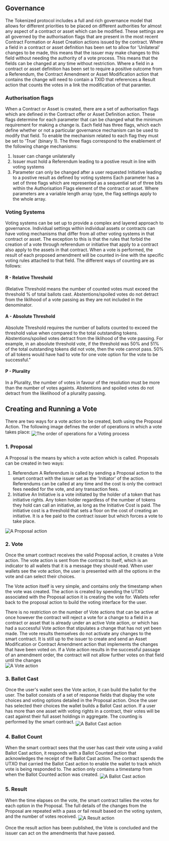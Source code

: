 ## Governance
The Tokenized protocol includes a full and rich governance model that allows for different priorities to be placed on different authorities for almost any aspect of a contract or asset which can be modified. These settings are all governed by the authorisation flags that are present in the most recent Contract Formation or Asset Creation actions issued by the contract.
Where a field in a contract or asset definition has been set to allow for 'Unilateral' changes to be made, this means that the issuer may make changes to this field without needing the authority of a vote process. This means that the fields can be changed at any time without restriction.
Where a field in a contract or asset definition has been set to require a positive outcome from a Referendum, the Contract Amendment or Asset Modification action that contains the change will need to contain a TXID that references a Result action that counts the votes in a link the modification of that paramter. 

### Authorisation flags
When a Contract or Asset is created, there are a set of authorisation flags which are defined in the Contract offer or Asset Definition action. These flags determine for each parameter that can be changed what the minimum requirement for making a change is. Each field has three flags, which each define whether or not a particular governance mechanism can be used to modify that field. To enable the mechanism related to each flag they must be set to 'True' (binary 1). The three flags correspond to the enablement of the following change mechanisms:
1. Issuer can change unilaterally
2. Issuer must hold a Referendum leading to a postive result in line with voting systems
3. Parameter can only be changed after a user requested Initiative leading to a postive result as defined by voting systems
Each parameter has a set of three flags which are represented as a sequential set of three bits within the Authorisation Flags element of the contract or asset. Where parameters are a variable length array type, the flag settings apply to the whole array.

### Voting Systems
Voting systems can be set up to provide a complex and layered approach to governance. Individual settings within individual assets or contracts can have voting mechanisms that differ from all other voting systems in that contract or asset. The exception to this is that the rules that forbid the creation of a vote through referendum or initiative that apply to a contract also apply to the assets in that contract.
When a vote is performed, the result of each proposed amendment will be counted in-line with the specific voting rules attached to that field. The different ways of counting are as follows:
#### R - Relative Threshold
(Relative Threshold means the number of counted votes must exceed the threshold % of total ballots cast. Abstentions/spoiled votes do not detract from the liklihood of a vote passing as they are not included in the denominator.  
#### A - Absolute Threshold
Absolute Threshold requires the number of ballots counted to exceed the threshold value when compared to the total outstanding tokens. Abstentions/spoiled votes detract from the liklihood of the vote passing.  For example, in an absolute threshold vote, if the threshold was 50% and 51% of the total outstanding tokens did not vote, then the vote cannot pass.  50% of all tokens would have had to vote for one vote option for the vote to be successful."
#### P - Plurality
In a Plurality, the number of votes in favour of the resolution must be more than the number of votes againts. Abstentions and spoiled votes do not detract from the likelihood of a plurality passing.

## Creating and Running a Vote
There are two ways for a vote action to be created, both using the Proposal Action. 
The following image defines the order of operations in which a vote takes place:
<img src="https://raw.githubusercontent.com/tokenized/docs/master/images/vote-order-of-operations.svg?sanitize=true" alt="The order of operations for a Voting process" align="middle">
### 1. Proposal
A Proposal is the means by which a vote action which is called. Proposals can be created in two ways: 

1. Referendum
A Referendum is called by sending a Proposal action to the smart contract with the issuer set as the 'Initiator' of the action. Referendums can be called at any time and the cost is only the contract fees needed for the vote, and any transaction fees.
2. Initiative
An Initiative is a vote initiated by the holder of a token that has initiative rights. Any token holder regardless of the number of tokens they hold can call an initiative, as long as the Initiative Cost is paid. The initiative cost is a threshold that sets a floor on the cost of creating an initiative. It is a fee paid to the contract issuer but which forces a vote to take place.
<img src="https://raw.githubusercontent.com/tokenized/docs/master/images/proposal-action.svg?sanitize=true" alt="A Proposal action" align="middle">

### 2. Vote
Once the smart contract receives the valid Proposal action, it creates a Vote action. The vote action is sent from the contract to itself, which is an indicator to all wallets that it is a message they should read. When user wallets see the vote action, the user is presented with all the options in the vote and can select their choices.

The Vote action itself is very simple, and contains only the timestamp when the vote was created. The action is created by spending the UTXO associated with the Proposal action it is creating the vote for. Wallets refer back to the proposal action to build the voting interface for the user.

There is no restriction on the number of Vote actions that can be active at once however the contract will reject a vote for a change to a field in a contract or asset that is already under an active Vote action, or which has had a successful Vote action that stipulates a change that has not yet been made. The vote results themselves do not activate any changes to the smart contract. It is still up to the issuer to create and send an Asset Modification or Contract Amendment action that implements the changes that have been voted on. If a Vote action results in the successful passage of an amendment order, the contract will not allow further votes on that field until the changes  
<img src="https://raw.githubusercontent.com/tokenized/docs/master/images/vote-action.svg?sanitize=true" alt="A Vote action" align="middle">

### 3. Ballot Cast
Once the user's wallet sees the Vote action, it can build the ballot for the user. The ballot consists of a set of response fields that display the vote choices and voting options detailed in the Proposal action. Once the user has selected their choices the wallet builds a Ballot Cast action. If a user has more than one asset with voting rights in a contract, their votes will be cast against their full asset holdings in aggregate. The counting is performed by the smart contract. 
<img src="https://raw.githubusercontent.com/tokenized/docs/master/images/ballot-cast-action.svg?sanitize=true" alt="A Ballot Cast action" align="middle">

### 4. Ballot Count
When the smart contract sees that the user has cast their vote using a valid Ballot Cast action, it responds with a Ballot Counted action that acknowledges the receipt of the Ballot Cast action. The contract spends the UTXO that carried the Ballot Cast action to enable the wallet to track which vote is being responded to. The action only contains a timestamp from when the Ballot Counted action was created.
<img src="https://raw.githubusercontent.com/tokenized/docs/master/images/ballot-cast-action.svg?sanitize=true" alt="A Ballot Cast action" align="middle">

### 5. Result
When the time elapses on the vote, the smart contract tallies the votes for each option in the Proposal. The full details of the changes from the Proposal are repeated with a pass or fail result based on the voting system, and the number of votes received.
<img src="https://raw.githubusercontent.com/tokenized/docs/master/images/result-action.svg?sanitize=true" alt="A Result action" align="middle">

Once the result action has been published, the Vote is concluded and the issuer can act on the amendments that have passed.
